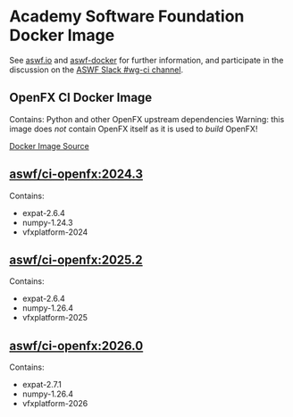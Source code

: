 <!--
Copyright (c) Contributors to the aswf-docker Project. All rights reserved.
SPDX-License-Identifier: Apache-2.0

Warning: this file is automatically generated from a template!
-->

# Academy Software Foundation Docker Image

See [aswf.io](https://aswf.io) and [aswf-docker](https://github.com/AcademySoftwareFoundation/aswf-docker)
for further information, and participate in the discussion on the
[ASWF Slack #wg-ci channel](https://academysoftwarefdn.slack.com/archives/C0169RX7MMK).

## OpenFX CI Docker Image

Contains: Python and other OpenFX upstream dependencies
Warning: this image does *not* contain OpenFX itself as it is used to *build* OpenFX!

[Docker Image Source](https://github.com/AcademySoftwareFoundation/aswf-docker/blob/main/ci-openfx/Dockerfile)

## [aswf/ci-openfx:2024.3](https://hub.docker.com/r/aswf/ci-openfx/tags?page=1&name=2024.3)

Contains:
* expat-2.6.4
* numpy-1.24.3
* vfxplatform-2024

## [aswf/ci-openfx:2025.2](https://hub.docker.com/r/aswf/ci-openfx/tags?page=1&name=2025.2)

Contains:
* expat-2.6.4
* numpy-1.26.4
* vfxplatform-2025

## [aswf/ci-openfx:2026.0](https://hub.docker.com/r/aswf/ci-openfx/tags?page=1&name=2026.0)

Contains:
* expat-2.7.1
* numpy-1.26.4
* vfxplatform-2026

